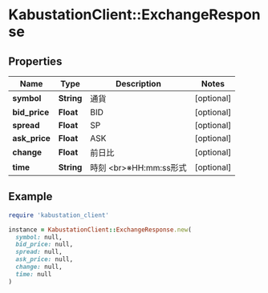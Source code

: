 # KabustationClient::ExchangeResponse

## Properties

| Name | Type | Description | Notes |
| ---- | ---- | ----------- | ----- |
| **symbol** | **String** | 通貨 | [optional] |
| **bid_price** | **Float** | BID | [optional] |
| **spread** | **Float** | SP | [optional] |
| **ask_price** | **Float** | ASK | [optional] |
| **change** | **Float** | 前日比 | [optional] |
| **time** | **String** | 時刻 &lt;br&gt;※HH:mm:ss形式 | [optional] |

## Example

```ruby
require 'kabustation_client'

instance = KabustationClient::ExchangeResponse.new(
  symbol: null,
  bid_price: null,
  spread: null,
  ask_price: null,
  change: null,
  time: null
)
```

